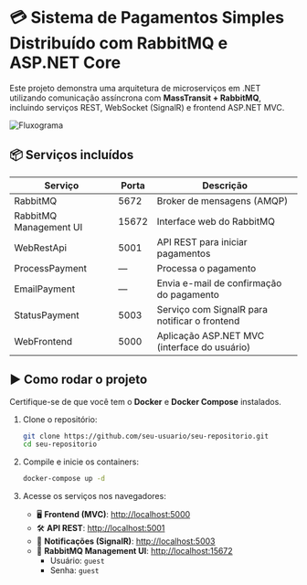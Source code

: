 
# 💳 Sistema de Pagamentos Simples Distribuído com RabbitMQ e ASP.NET Core

Este projeto demonstra uma arquitetura de microserviços em .NET utilizando comunicação assíncrona com **MassTransit + RabbitMQ**, incluindo serviços REST, WebSocket (SignalR) e frontend ASP.NET MVC.


![Fluxograma](https://github.com/user-attachments/assets/6f981128-288b-4645-aa26-bf71600b5076)

## 📦 Serviços incluídos

| Serviço                | Porta | Descrição                                                 |
|------------------------|-------|-----------------------------------------------            |
| RabbitMQ               | 5672  | Broker de mensagens (AMQP)                                |
| RabbitMQ Management UI | 15672 | Interface web do RabbitMQ                                 |
| WebRestApi             | 5001  | API REST para iniciar pagamentos                          |
| ProcessPayment         | —     | Processa o pagamento                                      |
| EmailPayment           | —     | Envia e-mail de confirmação do pagamento                  |
| StatusPayment          | 5003  | Serviço com SignalR para notificar o frontend             |
| WebFrontend            | 5000  | Aplicação ASP.NET MVC (interface do usuário)              |

## ▶️ Como rodar o projeto

Certifique-se de que você tem o **Docker** e **Docker Compose** instalados.

1. Clone o repositório:

   ```bash
   git clone https://github.com/seu-usuario/seu-repositorio.git
   cd seu-repositorio
   ```

2. Compile e inicie os containers:

   ```bash
   docker-compose up -d
   ```

3. Acesse os serviços nos navegadores:

   - 🖥️ **Frontend (MVC)**: [http://localhost:5000](http://localhost:5000)
   - 🛠️ **API REST**: [http://localhost:5001](http://localhost:5001)
   - 📢 **Notificações (SignalR)**: [http://localhost:5003](http://localhost:5003)
   - 🐇 **RabbitMQ Management UI**: [http://localhost:15672](http://localhost:15672)
     - Usuário: `guest`
     - Senha: `guest`
